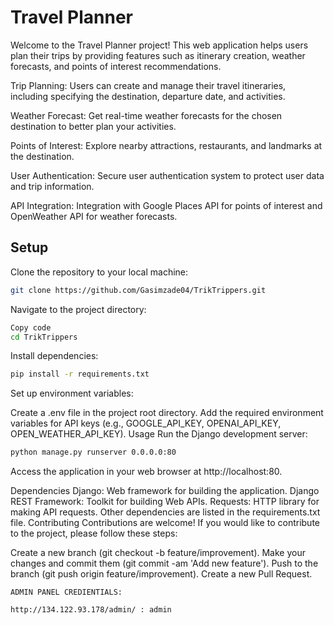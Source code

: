 # Travel Planner
Welcome to the Travel Planner project! This web application helps users plan their trips by providing features such as itinerary creation, weather forecasts, and points of interest recommendations.


Trip Planning: Users can create and manage their travel itineraries, including specifying the destination, departure date, and activities.

Weather Forecast: Get real-time weather forecasts for the chosen destination to better plan your activities.

Points of Interest: Explore nearby attractions, restaurants, and landmarks at the destination.

User Authentication: Secure user authentication system to protect user data and trip information.

API Integration: Integration with Google Places API for points of interest and OpenWeather API for weather forecasts.

## Setup

Clone the repository to your local machine:


```bash
git clone https://github.com/Gasimzade04/TrikTrippers.git
```
Navigate to the project directory:

```bash
Copy code
cd TrikTrippers
```
Install dependencies:

```bash
pip install -r requirements.txt
```
Set up environment variables:

Create a .env file in the project root directory.
Add the required environment variables for API keys (e.g., GOOGLE_API_KEY, OPENAI_API_KEY, OPEN_WEATHER_API_KEY).
Usage
Run the Django development server:

```bash
python manage.py runserver 0.0.0.0:80 
```
Access the application in your web browser at http://localhost:80.


Dependencies
Django: Web framework for building the application.
Django REST Framework: Toolkit for building Web APIs.
Requests: HTTP library for making API requests.
Other dependencies are listed in the requirements.txt file.
Contributing
Contributions are welcome! If you would like to contribute to the project, please follow these steps:

Create a new branch (git checkout -b feature/improvement).
Make your changes and commit them (git commit -am 'Add new feature').
Push to the branch (git push origin feature/improvement).
Create a new Pull Request.

```
ADMIN PANEL CREDIENTIALS:

http://134.122.93.178/admin/ : admin
```




